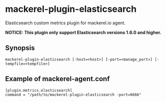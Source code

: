 mackerel-plugin-elasticsearch
=====================

Elasticsearch custom metrics plugin for mackerel.io agent.

**NOTICE: This plugin only support Elasticsearch versions 1.6.0 and higher.**

## Synopsis

```shell
mackerel-plugin-elasticsearch [-host=<host>] [-port=<manage_port>] [-tempfile=<tempfile>]
```

## Example of mackerel-agent.conf

```
[plugin.metrics.elasticsearch]
command = "/path/to/mackerel-plugin-elasticsearch -port=6666"
```
